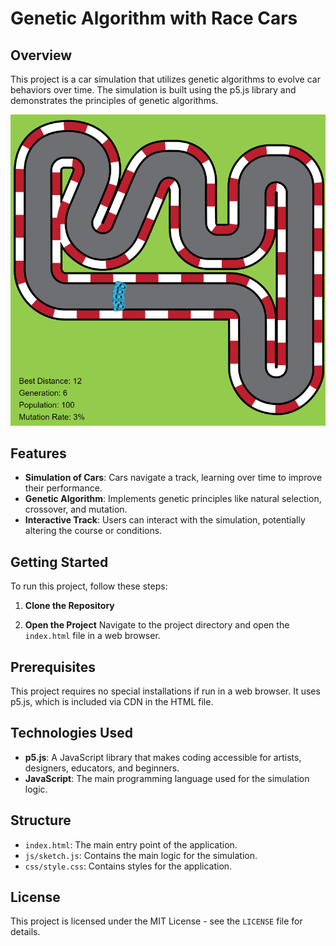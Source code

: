 # Genetic Algorithm with Race Cars

## Overview

This project is a car simulation that utilizes genetic algorithms to evolve car behaviors over time. The simulation is built using the p5.js library and demonstrates the principles of genetic algorithms.

![Alt text](/assets/images/screenshot.png)

## Features

- **Simulation of Cars**: Cars navigate a track, learning over time to improve their performance.
- **Genetic Algorithm**: Implements genetic principles like natural selection, crossover, and mutation.
- **Interactive Track**: Users can interact with the simulation, potentially altering the course or conditions.

## Getting Started

To run this project, follow these steps:

1. **Clone the Repository**

2. **Open the Project**
Navigate to the project directory and open the `index.html` file in a web browser.

## Prerequisites
This project requires no special installations if run in a web browser. It uses p5.js, which is included via CDN in the HTML file.

## Technologies Used
- **p5.js**: A JavaScript library that makes coding accessible for artists, designers, educators, and beginners.
- **JavaScript**: The main programming language used for the simulation logic.

## Structure
- `index.html`: The main entry point of the application.
- `js/sketch.js`: Contains the main logic for the simulation.
- `css/style.css`: Contains styles for the application.

## License
This project is licensed under the MIT License - see the `LICENSE` file for details.
